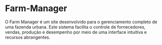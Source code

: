 # Farm-Manager
O Farm Manager é um site desenvolvido para o gerenciamento completo de uma fazenda urbana. Este sistema facilita o controle de fornecedores, vendas, produção e desempenho por meio de uma interface intuitiva e recursos abrangentes.
